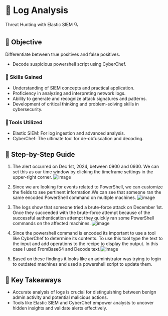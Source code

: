 # 🚨 Log Analysis
Threat Hunting with Elastic SIEM 🔍

## 🎯 Objective
Differentiate between true positives and false positives.  
- Decode suspicious powershell script using CyberChef.

### 🧠 Skills Gained
- Understanding of SIEM concepts and practical application.
- Proficiency in analyzing and interpreting network logs.
- Ability to generate and recognize attack signatures and patterns.
- Development of critical thinking and problem-solving skills in cybersecurity.

### 🔧Tools Utilized

- Elastic SIEM: For log ingestion and advanced analysis.
- CyberChef: The ultimate tool for de-obfuscation and decoding.

## 🚀 Step-by-Step Guide
1. The alert occurred on Dec 1st, 2024, between 0900 and 0930. We can set this as our time window by clicking the timeframe settings in the upper-right corner. 
![image](https://github.com/user-attachments/assets/49ef2d9e-d919-4c99-8a5f-1fca321fef2a)

2. Since we are looking for events related to PowerShell, we can customize the fields to see pertinent information.We can see that someone ran the same encoded PowerShell command on multiple machines.
![image](https://github.com/user-attachments/assets/01c519d1-8faa-4a04-ae5a-0f9ec50df3b3)

3. The logs show that someone tried a brute-force attack on December 1st. Once they succeeded with the brute-force attempt because of the successful authentication attempt they quickly ran some PowerShell commands on the affected machines.
![image](https://github.com/user-attachments/assets/5be97473-009d-4d6c-809a-c1936eff56ff)
   
4. Since the powershell command is encoded its important to use a tool like CyberChef to determine its contents. To use this tool type the text to the input and add operations to the recipe to display the output. In this case I used FromBase64 and Decode text.![image](https://github.com/user-attachments/assets/9316c6bd-83f6-4417-95e5-9cc475daad37)

5. Based on these findings it looks like an administrator was trying to login to outdated machines and used a powershell script to update them.

 ## 🔑 Key Takeaways
- Accurate analysis of logs is crucial for distinguishing between benign admin activity and potential malicious actions.  
- Tools like Elastic SIEM and CyberChef empower analysts to uncover hidden insights and validate alerts effectively.  
